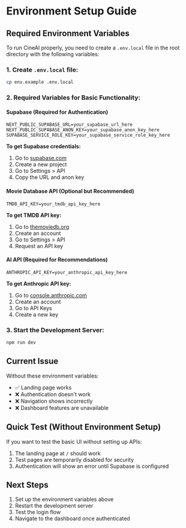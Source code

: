# Environment Setup Guide

## Required Environment Variables

To run CineAI properly, you need to create a `.env.local` file in the root directory with the following variables:

### 1. Create `.env.local` file:
```bash
cp env.example .env.local
```

### 2. Required Variables for Basic Functionality:

#### Supabase (Required for Authentication)
```
NEXT_PUBLIC_SUPABASE_URL=your_supabase_url_here
NEXT_PUBLIC_SUPABASE_ANON_KEY=your_supabase_anon_key_here
SUPABASE_SERVICE_ROLE_KEY=your_supabase_service_role_key_here
```

**To get Supabase credentials:**
1. Go to [supabase.com](https://supabase.com)
2. Create a new project
3. Go to Settings > API
4. Copy the URL and anon key

#### Movie Database API (Optional but Recommended)
```
TMDB_API_KEY=your_tmdb_api_key_here
```

**To get TMDB API key:**
1. Go to [themoviedb.org](https://www.themoviedb.org/)
2. Create an account
3. Go to Settings > API
4. Request an API key

#### AI API (Required for Recommendations)
```
ANTHROPIC_API_KEY=your_anthropic_api_key_here
```

**To get Anthropic API key:**
1. Go to [console.anthropic.com](https://console.anthropic.com)
2. Create an account
3. Go to API Keys
4. Create a new key

### 3. Start the Development Server:
```bash
npm run dev
```

## Current Issue

Without these environment variables:
- ✅ Landing page works
- ❌ Authentication doesn't work
- ❌ Navigation shows incorrectly
- ❌ Dashboard features are unavailable

## Quick Test (Without Environment Setup)

If you want to test the basic UI without setting up APIs:
1. The landing page at `/` should work
2. Test pages are temporarily disabled for security
3. Authentication will show an error until Supabase is configured

## Next Steps

1. Set up the environment variables above
2. Restart the development server
3. Test the login flow
4. Navigate to the dashboard once authenticated 